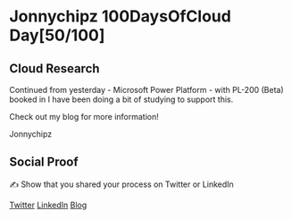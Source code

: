 <!-- This is a template you can use for quick progress days. It removes a lot of the steps we encourage you to share in the longer template 000-DAY-ARTICLE-LONG-TEMPLATE.MD-->

# Jonnychipz 100DaysOfCloud Day[50/100]

## Cloud Research

Continued from yesterday - Microsoft Power Platform - with PL-200 (Beta) booked in I have been doing a bit of studying to support this.

Check out my blog for more information!

Jonnychipz

## Social Proof

✍️ Show that you shared your process on Twitter or LinkedIn

[Twitter](https://twitter.com/jonnychipz/status/1318947651845574658)
[LinkedIn](https://www.linkedin.com/posts/japlunn_day50100-100daysofcloud-jonnychipz-activity-6724713340729352192-9RB5)
[Blog](https://jonnychipz.com/2020/10/21/day50-100-100daysofcloud-jonnychipz-microsoft-power-platform-pl-200-continued/)
